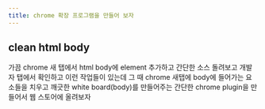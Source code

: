 ```yaml
---
title: chrome 확장 프로그램을 만들어 보자
---
```

## clean html body
가끔 chrome 새 탭에서 html body에 element 추가하고 간단한 소스 돌려보고 개발자 탭에서 확인하고 이런 작업들이 있는데 그 때 chrome 새탭에 body에 들어가는 요소들을 치우고 깨긋한 white board(body)를 만들어주는 간단한 chrome plugin을 만들어서 웹 스토어에 올려보자